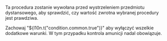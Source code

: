 Ta procedura zostanie wywołana przed wystrzeleniem przedmiotu dystansowego, aby sprawdzić, czy wartość zwrotna wybranej procedury jest prawdziwa.

Zachowaj "${l10n.t("condition.common.true")}" aby wyłączyć wszelkie dodatkowe warunki. W tym przypadku kontrola amunicji nadal obowiązuje.